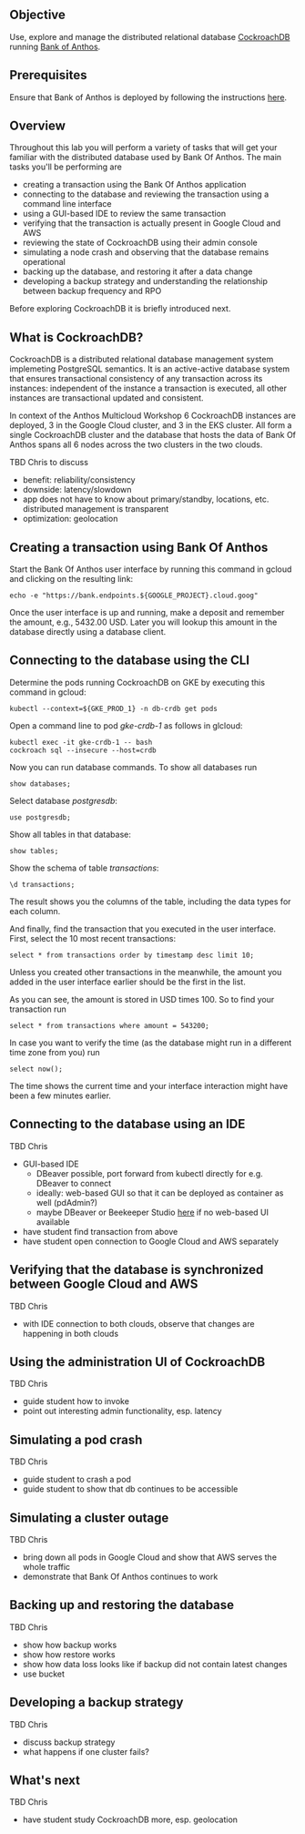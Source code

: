 ## Objective

Use, explore and manage the distributed relational database [CockroachDB](https://www.cockroachlabs.com) running [Bank of Anthos](https://github.com/GoogleCloudPlatform/bank-of-anthos).

## Prerequisites

Ensure that Bank of Anthos is deployed by following the instructions [here](/platform_admins/docs/multicluster-cd-bank-of-anthos.md).

## Overview

Throughout this lab you will perform a variety of tasks that will get your familiar with the distributed database used by Bank Of Anthos. The main tasks you'll be performing are

- creating a transaction using the Bank Of Anthos application
- connecting to the database and reviewing the transaction using a command line interface
- using a GUI-based IDE to review the same transaction
- verifying that the transaction is actually present in Google Cloud and AWS
- reviewing the state of CockroachDB using their admin console
- simulating a node crash and observing that the database remains operational
- backing up the database, and restoring it after a data change
- developing a backup strategy and understanding the relationship between backup frequency and RPO

Before exploring CockroachDB it is briefly introduced next.

## What is CockroachDB?

CockroachDB is a distributed relational database management system implemeting PostgreSQL semantics. It is an active-active database system that ensures transactional consistency of any transaction across its instances: independent of the instance a transaction is executed, all other instances are transactional updated and consistent.

In context of the Anthos Multicloud Workshop 6 CockroachDB instances are deployed, 3 in the Google Cloud cluster, and 3 in the EKS cluster. All form a single CockroachDB cluster and the database that hosts the data of Bank Of Anthos spans all 6 nodes across the two clusters in the two clouds.

TBD Chris to discuss
- benefit: reliability/consistency
- downside: latency/slowdown
- app does not have to know about primary/standby, locations, etc. distributed management is transparent
- optimization: geolocation

## Creating a transaction using Bank Of Anthos

Start the Bank Of Anthos user interface by running this command in gcloud and clicking on the resulting link:

```
echo -e "https://bank.endpoints.${GOOGLE_PROJECT}.cloud.goog"
```

Once the user interface is up and running, make a deposit and remember the amount, e.g., 5432.00 USD. Later you will lookup this amount in the database directly using a database client.


## Connecting to the database using the CLI

Determine the pods running CockroachDB on GKE by executing this command in gcloud:

```
kubectl --context=${GKE_PROD_1} -n db-crdb get pods
```

Open a command line to pod _gke-crdb-1_ as follows in glcloud:

```
kubectl exec -it gke-crdb-1 -- bash
cockroach sql --insecure --host=crdb
```

Now you can run database commands. To show all databases run

```
show databases;
```

Select database _postgresdb_:

```
use postgresdb;
```

Show all tables in that database:

```
show tables;
```

Show the schema of table _transactions_:

```
\d transactions;
```

The result shows you the columns of the table, including the data types for each column.

And finally, find the transaction that you executed in the user interface. First, select the 10 most recent transactions:

```
select * from transactions order by timestamp desc limit 10;
```

Unless you created other transactions in the meanwhile, the amount you added in the user interface earlier should be the first in the list.

As you can see, the amount is stored in USD times 100. So to find your transaction run

```
select * from transactions where amount = 543200;
```

In case you want to verify the time (as the database might run in a different time zone from you) run

```
select now();
```

The time shows the current time and your interface interaction might have been a few minutes earlier.

## Connecting to the database using an IDE

TBD Chris
- GUI-based IDE
    - DBeaver possible, port forward from kubectl directly for e.g. DBeaver to connect
    - ideally: web-based GUI so that it can be deployed as container as well (pdAdmin?)
    - maybe DBeaver or Beekeeper Studio [here](https://www.cockroachlabs.com/docs/v20.1/third-party-database-tools.html#graphical-user-interfaces-guis) if no web-based UI available
- have student find transaction from above
- have student open connection to Google Cloud and AWS separately

## Verifying that the database is synchronized between Google Cloud and AWS

TBD Chris
- with IDE connection to both clouds, observe that changes are happening in both clouds

## Using the administration UI of CockroachDB

TBD Chris
- guide student how to invoke
- point out interesting admin functionality, esp. latency

## Simulating a pod crash

TBD Chris
- guide student to crash a pod
- guide student to show that db continues to be accessible

## Simulating a cluster outage

TBD Chris
- bring down all pods in Google Cloud and show that AWS serves the whole traffic
- demonstrate that Bank Of Anthos continues to work

## Backing up and restoring the database

TBD Chris
- show how backup works
- show how restore works
- show how data loss looks like if backup did not contain latest changes
- use bucket

## Developing a backup strategy

TBD Chris
- discuss backup strategy
- what happens if one cluster fails?

## What's next

TBD Chris
- have student study CockroachDB more, esp. geolocation
